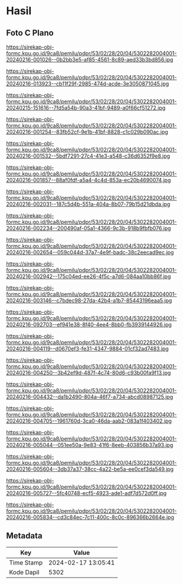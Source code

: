 # Hasil

## Foto C Plano

https://sirekap-obj-formc.kpu.go.id/9ca8/pemilu/pdpr/53/02/28/20/04/5302282004001-20240216-001026--0b2bb3e5-af85-4561-8c89-aed33b3bd856.jpg

https://sirekap-obj-formc.kpu.go.id/9ca8/pemilu/pdpr/53/02/28/20/04/5302282004001-20240216-013923--cb11f29f-2985-474d-acde-3e3050871045.jpg

https://sirekap-obj-formc.kpu.go.id/9ca8/pemilu/pdpr/53/02/28/20/04/5302282004001-20240215-151616--7fd5a54b-90a3-41bf-9489-a0f66cf51272.jpg

https://sirekap-obj-formc.kpu.go.id/9ca8/pemilu/pdpr/53/02/28/20/04/5302282004001-20240216-001254--83fb52cf-9e1b-41bf-8828-c1c029b090ac.jpg

https://sirekap-obj-formc.kpu.go.id/9ca8/pemilu/pdpr/53/02/28/20/04/5302282004001-20240216-001532--5bdf7291-27c4-41e3-a548-c36d6352f9e8.jpg

https://sirekap-obj-formc.kpu.go.id/9ca8/pemilu/pdpr/53/02/28/20/04/5302282004001-20240216-001857--88af0fdf-a5a4-4c4d-853a-ec20b4690074.jpg

https://sirekap-obj-formc.kpu.go.id/9ca8/pemilu/pdpr/53/02/28/20/04/5302282004001-20240216-002031--187c5d4b-551a-404a-8b07-79b15d21dbda.jpg

https://sirekap-obj-formc.kpu.go.id/9ca8/pemilu/pdpr/53/02/28/20/04/5302282004001-20240216-002234--200490af-05a1-4366-9c3b-918b9fbfb076.jpg

https://sirekap-obj-formc.kpu.go.id/9ca8/pemilu/pdpr/53/02/28/20/04/5302282004001-20240216-002654--059c044d-37a7-4e9f-badc-38c2eecad9ec.jpg

https://sirekap-obj-formc.kpu.go.id/9ca8/pemilu/pdpr/53/02/28/20/04/5302282004001-20240216-002942--175c04ed-ee26-4f5c-a7d6-084aa10bb86f.jpg

https://sirekap-obj-formc.kpu.go.id/9ca8/pemilu/pdpr/53/02/28/20/04/5302282004001-20240216-003146--c7bdec98-27da-42b4-a1b7-85443196eaa5.jpg

https://sirekap-obj-formc.kpu.go.id/9ca8/pemilu/pdpr/53/02/28/20/04/5302282004001-20240216-092703--ef941e38-8f40-4ee4-8bb0-fb3939144926.jpg

https://sirekap-obj-formc.kpu.go.id/9ca8/pemilu/pdpr/53/02/28/20/04/5302282004001-20240216-004119--d0670ef3-fe31-4347-9884-01cf32ad7483.jpg

https://sirekap-obj-formc.kpu.go.id/9ca8/pemilu/pdpr/53/02/28/20/04/5302282004001-20240216-004250--3b42ef9d-487f-4c74-80d6-c93b00fa9f13.jpg

https://sirekap-obj-formc.kpu.go.id/9ca8/pemilu/pdpr/53/02/28/20/04/5302282004001-20240216-004432--da1b2490-804a-46f7-a734-abcd08987125.jpg

https://sirekap-obj-formc.kpu.go.id/9ca8/pemilu/pdpr/53/02/28/20/04/5302282004001-20240216-004705--1961760d-3ca0-46da-aab2-083a1f403402.jpg

https://sirekap-obj-formc.kpu.go.id/9ca8/pemilu/pdpr/53/02/28/20/04/5302282004001-20240216-005044--051ee50a-9e83-41f6-8eeb-403856b37a93.jpg

https://sirekap-obj-formc.kpu.go.id/9ca8/pemilu/pdpr/53/02/28/20/04/5302282004001-20240216-005604--3db37a37-38cc-4a22-be5a-ee0cef3da549.jpg

https://sirekap-obj-formc.kpu.go.id/9ca8/pemilu/pdpr/53/02/28/20/04/5302282004001-20240216-005727--5fc40748-ecf5-4923-ade1-adf7d572d0ff.jpg

https://sirekap-obj-formc.kpu.go.id/9ca8/pemilu/pdpr/53/02/28/20/04/5302282004001-20240216-005834--cd3c84ec-7c11-400c-8c0c-896366b2664e.jpg


## Metadata

| Key        | Value               |
| ---------- | ------------------- |
| Time Stamp | 2024-02-17 13:05:41 |
| Kode Dapil | 5302                |



